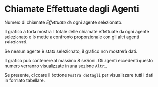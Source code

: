 # Chiamate Effettuate dagli Agenti

Numero di chiamate *Effettuate* da ogni agente selezionato.

Il grafico a torta mostra il totale delle chiamate effettuate da ogni agente selezionato e
lo mette a confronto proporzionale con gli altri agenti selezionati.

Se nessun agente è stato selezionato, il grafico non mostrerà dati.

Il grafico può contenere al massimo 8 sezioni. Gli agenti eccedenti questo numero
verranno visualizzate in una sezione `Altri`.

Se presente, cliccare il bottone `Mostra dettagli` per visualizzare tutti i dati
in formato tabellare.
